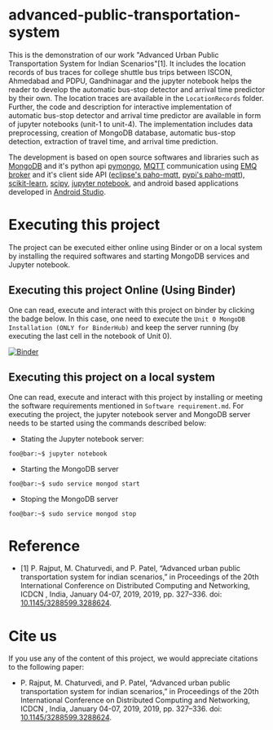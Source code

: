 # advanced-public-transportation-system
This is the demonstration of our work "Advanced Urban Public Transportation System for Indian Scenarios"[1]. It includes the location records of bus traces for college shuttle bus trips between ISCON, Ahmedabad and PDPU, Gandhinagar and the jupyter notebook helps the reader to develop the automatic bus-stop detector and arrival time predictor by their own. The location traces are available in the `LocationRecords` folder. Further, the code and description for interactive implementation of automatic bus-stop detector and arrival time predictor are available in form of jupyter notebooks (unit-1 to unit-4). The implementation includes data preprocessing, creation of MongoDB database, automatic bus-stop detection, extraction of travel time, and arrival time prediction.

The development is based on open source softwares and libraries such as [MongoDB](https://www.mongodb.com/) and it's python api [pymongo](https://api.mongodb.com/python/current/), [MQTT](mqtt.org) communication using [EMQ broker](http://emqtt.io/) and it's client side API ([eclipse's paho-mqtt](https://www.eclipse.org/paho/clients/dotnet/), [pypi's paho-mqtt](https://pypi.org/project/paho-mqtt/)), [scikit-learn](https://scikit-learn.org), [scipy](https://scipy.org/), [jupyter notebook](https://jupyter.org/), and android based applications developed in [Android Studio](https://developer.android.com/studio).

# Executing this project
The project can be executed either online using Binder or on a local system by installing the required softwares and starting MongoDB services and Jupyter notebook. 
## Executing this project Online (Using Binder)
One can read, execute and interact with this project on binder by clicking the badge below. In this case, one need to execute the `Unit 0 MongoDB Installation (ONLY for BinderHub)` and keep the server running (by executing the last cell in the notebook of Unit 0).

[![Binder](https://mybinder.org/badge_logo.svg)](https://mybinder.org/v2/gh/pruthvishRajput/advanced-public-transportation-system/master)

## Executing this project on a local system
One can read, execute and interact with this project by installing or meeting the software requirements mentioned in `Software requirement.md`. For executing the project, the jupyter notebook server and MongoDB server needs to be started using the commands described below:

- Stating the Jupyter notebook server:
```shell
foo@bar:~$ jupyter notebook

```

- Starting the MongoDB server
```shell
foo@bar:~$ sudo service mongod start

```
- Stoping the MongoDB server
```shell
foo@bar:~$ sudo service mongod stop

```
# Reference
- [1] P. Rajput, M. Chaturvedi, and P. Patel, “Advanced urban public transportation system for indian scenarios,” in Proceedings of the 20th International Conference on Distributed Computing and Networking, ICDCN , India, January 04-07, 2019, 2019, pp. 327–336. doi: [10.1145/3288599.3288624](https://dl.acm.org/citation.cfm?id=3288624).

# Cite us
If you use any of the content of this project, we would appreciate citations to the following paper:

- P. Rajput, M. Chaturvedi, and P. Patel, “Advanced urban public transportation system for indian scenarios,” in Proceedings of the 20th International Conference on Distributed Computing and Networking, ICDCN , India, January 04-07, 2019, 2019, pp. 327–336. doi: [10.1145/3288599.3288624](https://dl.acm.org/citation.cfm?id=3288624).
